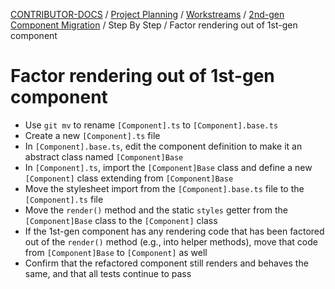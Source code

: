 <!-- Generated breadcrumbs - DO NOT EDIT -->

[CONTRIBUTOR-DOCS](../../../../README.md) / [Project Planning](../../../README.md) / [Workstreams](../../README.md) / [2nd-gen Component Migration](../README.md) / Step By Step / Factor rendering out of 1st-gen component

<!-- Document title (editable) -->

# Factor rendering out of 1st-gen component

<!-- Document content (editable) -->

- Use `git mv` to rename `[Component].ts` to `[Component].base.ts`
- Create a new `[Component].ts` file
- In `[Component].base.ts`, edit the component definition to make it an abstract class named `[Component]Base`
- In `[Component].ts`, import the `[Component]Base` class and define a new `[Component]` class extending from `[Component]Base`
- Move the stylesheet import from the `[Component].base.ts` file to the `[Component].ts` file
- Move the `render()` method and the static `styles` getter from the `[Component]Base` class to the `[Component]` class
- If the 1st-gen component has any rendering code that has been factored out of the `render()` method (e.g., into helper methods), move that code from `[Component]Base` to `[Component]` as well
- Confirm that the refactored component still renders and behaves the same, and that all tests continue to pass

